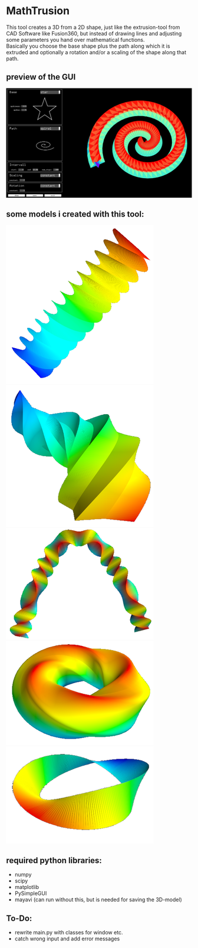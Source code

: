 # MathTrusion
This tool creates a 3D from a 2D shape, just like the extrusion-tool from CAD Software like Fusion360, but instead of drawing lines and adjusting some parameters you hand over mathematical functions.</br>
Basically you choose the base shape plus the path along which it is extruded and optionally a rotation and/or a scaling of the shape along that path.

## preview of the GUI
![GUI](pics/GUI_example.png)

## some models i created with this tool:
![Screw](pics/screw.png)
![Star Helix](pics/star_helix.png)
![Triangle Parabola](pics/triangle_parabola.png)
![Squircle Circle](pics/squircle_circle.png)
![Mobius Loop](pics/mobius_loop.png)

## required python libraries:
- numpy
- scipy
- matplotlib
- PySimpleGUI
- mayavi (can run without this, but is needed for saving the 3D-model)

## To-Do:
- rewrite main.py with classes for window etc.
- catch wrong input and add error messages
